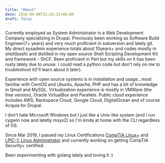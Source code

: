 ```yaml
---
title: "About"
date: 2018-04-08T22:43:31+08:00
draft: false
---
```


Currently employed as System Administrator in a Web Development Company specializing in Drupal. Previously been working as Software Build Engineer(7+ years) and very much proficient in subversion and lately git. My direct sysadmin experience totals about 10years+ and codes mostly in shell(bash) and distilled in my open source Shell Scripting Development Kit and framework - ShCF. Been proficient in Perl but my skills on it has been rusty lately due to unuse. I could read a python code but don't rely on me to troubleshoot it(I'll learn about it later).

Experience with open source systems is in installation and usage...most familiar with CentOS and Ubuntu, Apache, PHP and has a bit of knowledge in Qmail and MySQL. Virtualization experience is mostly in VMWare (the free version), Oracle VirtualBox and Parallels. Public cloud experience includes AWS, Rackspace Cloud, Google Cloud, DigitalOcean and of course Acquia for Drupal.

I don't hate Microsoft Windows but I just like a Unix-like system (and I run cygwin now and latetly msys2) so I'm kinda at home with the CLI regardless of OS.

Since Mar 2019, I passed my Linux Certifications [CompTIA Linux+](https://www.youracclaim.com/badges/930a39ef-db7a-4658-bf3d-52c717d7ff85/linked_in_profile) and [LPIC-1: Linux Administrator](http://lpi.org/v/LPI000410499/cwztwt6lnb) and currently working on getting CompTIA Security+ certified.

Been experimenting with golang lately and loving it :)
